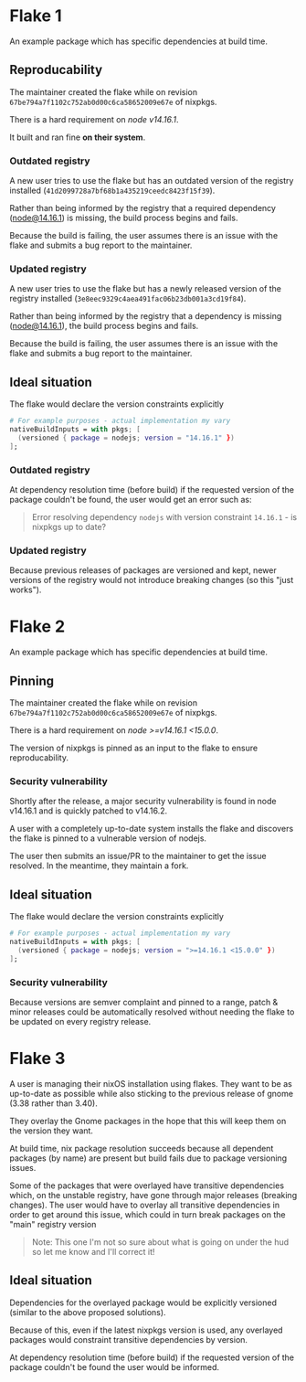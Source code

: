 # Flake 1

An example package which has specific dependencies at build time.


## Reproducability

The maintainer created the flake while on revision `67be794a7f1102c752ab0d00c6ca58652009e67e` of nixpkgs.

There is a hard requirement on _node v14.16.1_.

It built and ran fine **on their system**.

### Outdated registry

A new user tries to use the flake but has an outdated version of the registry installed (`41d2099728a7bf68b1a435219ceedc8423f15f39`).

Rather than being informed by the registry that a required dependency (node@14.16.1) is missing, the build process begins and fails.

Because the build is failing, the user assumes there is an issue with the flake and submits a bug report to the maintainer.

### Updated registry

A new user tries to use the flake but has a newly released version of the registry installed (`3e8eec9329c4aea491fac06b23db001a3cd19f84`).

Rather than being informed by the registry that a dependency is missing (node@14.16.1), the build process begins and fails.

Because the build is failing, the user assumes there is an issue with the flake and submits a bug report to the maintainer.

## Ideal situation

The flake would declare the version constraints explicitly

```nix
# For example purposes - actual implementation my vary
nativeBuildInputs = with pkgs; [
  (versioned { package = nodejs; version = "14.16.1" })
];
```

### Outdated registry
At dependency resolution time (before build) if the requested version of the package couldn't be found, the user would get an error such as:

> Error resolving dependency `nodejs` with version constraint `14.16.1` - is nixpkgs up to date?


### Updated registry

Because previous releases of packages are versioned and kept, newer versions of the registry would not introduce breaking changes (so this "just works").

# Flake 2

An example package which has specific dependencies at build time.

## Pinning 

The maintainer created the flake while on revision `67be794a7f1102c752ab0d00c6ca58652009e67e` of nixpkgs.

There is a hard requirement on _node >=v14.16.1 <15.0.0_.

The version of nixpkgs is pinned as an input to the flake to ensure reproducability.

### Security vulnerability

Shortly after the release, a major security vulnerability is found in node v14.16.1 and is quickly patched to v14.16.2.

A user with a completely up-to-date system installs the flake and discovers the flake is pinned to a vulnerable version of nodejs.

The user then submits an issue/PR to the maintainer to get the issue resolved. In the meantime, they maintain a fork.

## Ideal situation

The flake would declare the version constraints explicitly

```nix
# For example purposes - actual implementation my vary
nativeBuildInputs = with pkgs; [
  (versioned { package = nodejs; version = ">=14.16.1 <15.0.0" })
];
```

### Security vulnerability

Because versions are semver complaint and pinned to a range, patch & minor releases could be automatically resolved without needing the flake to be updated on every registry release. 

# Flake 3

A user is managing their nixOS installation using flakes. They want to be as up-to-date as possible while also sticking to the previous release of gnome (3.38 rather than 3.40).

They overlay the Gnome packages in the hope that this will keep them on the version they want.

At build time, nix package resolution succeeds because all dependent packages (by name) are present but build fails due to package versioning issues. 

Some of the packages that were overlayed have transitive dependencies which, on the unstable registry, have gone through major releases (breaking changes). The user would have to overlay all transitive dependencies in order to get around this issue, which could in turn break packages on the "main" registry version

> Note: This one I'm not so sure about what is going on under the hud so let me know and I'll correct it!

## Ideal situation

Dependencies for the overlayed package would be explicitly versioned (similar to the above proposed solutions). 

Because of this, even if the latest nixpkgs version is used, any overlayed packages would constraint transitive dependencies by version.

At dependency resolution time (before build) if the requested version of the package couldn't be found the user would be informed.